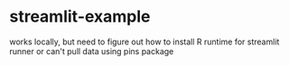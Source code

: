 # streamlit-example

works locally, but need to figure out how to install R runtime for streamlit runner or can't pull data using pins package
